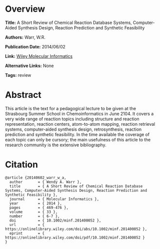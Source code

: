 # Overview
**Title:**
A Short Review of Chemical Reaction Database Systems, Computer-Aided Synthesis Design, Reaction Prediction and Synthetic Feasibility

**Authors:**
Warr, W.R.

**Publication Date:**
2014/06/02

**Link:**
[Wiley Molecular Informatics](https://onlinelibrary.wiley.com/doi/10.1002/minf.201400052)

**Alternative Links:**
None

**Tags:**
review


# Abstract
This article is the text for a pedagogical lecture to be given at the Strasbourg Summer School in Chemoinformatics in June 2104.
It covers a very wide range of reaction topics including structure and reaction representation, reaction centers, atom-to-atom mapping, reaction retrieval systems, computer-aided synthesis design, retrosynthesis, reaction prediction and synthetic feasibility.
In the time available the coverage of each topic can only be cursory; the main usefulness of this article to the research community is the extensive bibliography.


# Citation
```
@article {20140602_warr_w_a,
  author       = { Wendy A. Warr },
  title        = { A Short Review of Chemical Reaction Database Systems, Computer-Aided Synthesis Design, Reaction Prediction and Synthetic Feasibility },
  journal      = { Molecular Informatics },
  year         = { 2014 },
  pages        = { 469-476 },
  volume       = { 33 },
  number       = { 6-7 },
  doi          = { 10.1002/minf.201400052 },
  url          = { https://onlinelibrary.wiley.com/doi/abs/10.1002/minf.201400052 },
  eprint       = { https://onlinelibrary.wiley.com/doi/pdf/10.1002/minf.201400052 }
}
```
